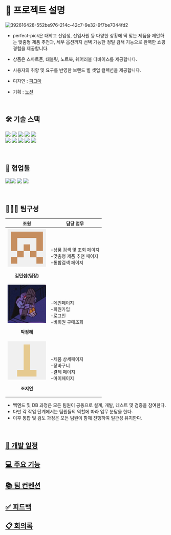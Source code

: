 # 🐝 프로젝트 설명

![392616428-552be976-214c-42c7-9e32-9f7be7044fd2](https://github.com/user-attachments/assets/cd78a576-e74a-4c36-9500-d9b6a464a912)

- perfect-pick은 대학교 신입생, 신입사원 등 다양한 상황에 딱 맞는 제품을 제안하는 맞춤형 제품 추천과, 세부 옵션까지 선택 가능한 정밀 검색 기능으로 완벽한 쇼핑 경험을 제공합니다.

- 상품은 스마트폰, 태블릿, 노트북, 웨어러블 디바이스를 제공합니다.

- 사용자의 취향 및 요구를 반영한 브랜드 별 셋업 컬렉션을 제공합니다.
- 디자인 : <a href="https://www.figma.com/design/se5BhGr1gDDaentOPhlTNr/perfect-pick?node-id=0-1&t=tdDbbKnPm5Wk9Caf-1">피그마</a>
- 기획 : <a href="https://www.notion.so/oratio/15056e3e312980eb956af194706d0cfa?pvs=4">노션</a>
<br>

## 🛠️ 기술 스택

<img src="https://img.shields.io/badge/html5-E34F26?style=for-the-badge&logo=html5&logoColor=white"> <img src="https://img.shields.io/badge/css-1572B6?style=for-the-badge&logo=css3&logoColor=white">
<img src="https://img.shields.io/badge/javascript-F7DF1E?style=for-the-badge&logo=javascript&logoColor=black">
<img src="https://img.shields.io/badge/React-61DAFB?style=for-the-badge&logo=react&logoColor=white">
<img src="https://img.shields.io/badge/typescript-3178C6?style=for-the-badge&logo=typescript&logoColor=white">
<br>
<img src="https://img.shields.io/badge/tailwindCSS-06B6D4?style=for-the-badge&logo=tailwindCSS&logoColor=white">
<img src="https://img.shields.io/badge/node.js-5FA04E?style=for-the-badge&logo=node.js&logoColor=white">
<img src="https://img.shields.io/badge/vite-646CFF?style=for-the-badge&logo=vite&logoColor=white">
<img src="https://img.shields.io/badge/mongoDB-47A248?style=for-the-badge&logo=MongoDB&logoColor=white">
<img src="https://img.shields.io/badge/HeadlessUI-gray?style=for-the-badge&logo=HeadlessUI">

<br>

## 💬 협업툴

<img src="https://img.shields.io/badge/git-F05032?style=for-the-badge&logo=git&logoColor=white"><img src="https://img.shields.io/badge/notion-000000?style=for-the-badge&logo=notion&logoColor=white">
<img src="https://img.shields.io/badge/figma-F24E1E?style=for-the-badge&logo=figma&logoColor=white">
<img src="https://img.shields.io/badge/discord-5865F2?style=for-the-badge&logo=discord&logoColor=white">

<br>

## 🧑‍🤝‍🧑 팀구성

조원|담당 업무
:---:|------------------------------
[![김민섭](src/assets/git/kim.png)](https://github.com/mycreature)<p>**김민섭(팀장)**</p>|-상품 검색 및 조회 페이지 <br>-맞춤형 제품 추천 페이지 <br>-통합검색 페이지
[![박정혜](src/assets/git/park.png)](https://github.com/YellowFiber)<p>**박정혜**</p>|-메인페이지 <br>-회원가입 <br>-로그인 <br>-비회원 구매조회
[![조지연](src/assets/git/jo.png)](https://github.com/oratio100)<p>**조지연**</p>|-제품 상세페이지 <br>-장바구니 <br>-결제 페이지 <br>-마이페이지

- 백엔드 및 DB 과정은 모든 팀원이 공동으로 설계, 개발, 테스트 및  검증을 참여한다.
- 다만 각 작업 단계에서는 팀원들의 역할에 따라 업무 분담을 한다.
- 이후 통합 및 검토 과정은 모든 팀원이 함께 진행하여 일관성 유지한다.

<br>

## [📅 개발 일정](https://github.com/ormcamp-fe-3rd/perfect-pick/wiki/%EA%B0%9C%EB%B0%9C-%EC%9D%BC%EC%A0%95)

## [💻 주요 기능](https://github.com/ormcamp-fe-3rd/perfect-pick/wiki/%EC%A3%BC%EC%9A%94-%EA%B8%B0%EB%8A%A5)

## [📚 팀 컨벤션](https://github.com/ormcamp-fe-3rd/perfect-pick/wiki/%ED%8C%80-%EC%BB%A8%EB%B2%A4%EC%85%98)

## [✅ 피드백](https://github.com/ormcamp-fe-3rd/perfect-pick/wiki/%ED%94%BC%EB%93%9C%EB%B0%B1)

## [📋 회의록](https://github.com/ormcamp-fe-3rd/perfect-pick/wiki/%ED%9A%8C%EC%9D%98%EB%A1%9D)
